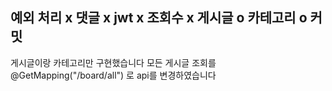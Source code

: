 예외 처리 x 댓글 x jwt x 조회수 x 게시글 o 카테고리 o 커밋
--------------------------------
게시글이랑 카테고리만 구현했습니다 
모든 게시글 조회를 
@GetMapping("/board/all") 로 api를 변경하였습니다 

